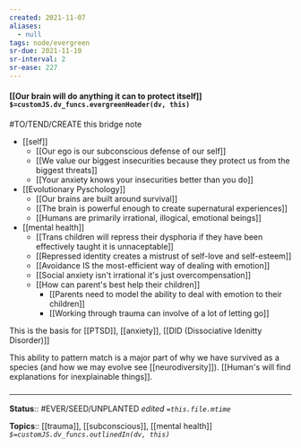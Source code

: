 ```yaml
---
created: 2021-11-07 
aliases:
  - null
tags: node/evergreen
sr-due: 2021-11-10
sr-interval: 2
sr-ease: 227
---
```

#### [[Our brain will do anything it can to protect itself]] `$=customJS.dv_funcs.evergreenHeader(dv, this)`

#TO/TEND/CREATE this bridge note
- [[self]]
	- [[Our ego is our subconscious defense of our self]]
	- [[We value our biggest insecurities because they protect us from the biggest threats]]
	- [[Your anxiety knows your insecurities better than you do]]
- [[Evolutionary Pyschology]]
	- [[Our brains are built around survival]]
	- [[The brain is powerful enough to create supernatural experiences]]
	- [[Humans are primarily irrational, illogical, emotional beings]]
- [[mental health]]
	- [[Trans children will repress their dysphoria if they have been effectively taught it is unnaceptable]]
	- [[Repressed identity creates a mistrust of self-love and self-esteem]]
	- [[Avoidance IS the most-efficient way of dealing with emotion]]
    - [[Social anxiety isn't irrational it's just overcompensation]]
	- [[How can parent's best help their children]]
		- [[Parents need to model the ability to deal with emotion to their children]]
		- [[Working through trauma can involve of a lot of letting go]]
 	
This is the basis for [[PTSD]], [[anxiety]], [[DID (Dissociative Idenitty Disorder)]]

This ability to pattern match is a major part of why we have survived as a species (and how we may evolve see [[neurodiversity]]). [[Human's will find explanations for inexplainable things]].

### <hr class="footnote"/>

**Status**:: #EVER/SEED/UNPLANTED
*edited `=this.file.mtime`*

**Topics**:: [[trauma]], [[subconscious]], [[mental health]]
*`$=customJS.dv_funcs.outlinedIn(dv, this)`*


